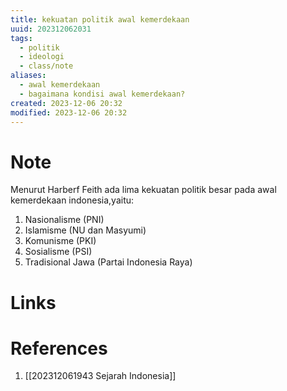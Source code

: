 ```yaml
---
title: kekuatan politik awal kemerdekaan
uuid: 202312062031
tags:
  - politik
  - ideologi
  - class/note
aliases:
  - awal kemerdekaan
  - bagaimana kondisi awal kemerdekaan?
created: 2023-12-06 20:32
modified: 2023-12-06 20:32
---
```


# Note

Menurut Harberf Feith ada lima kekuatan politik besar pada awal kemerdekaan indonesia,yaitu:
1. Nasionalisme (PNI)
2. Islamisme (NU dan Masyumi)
3. Komunisme (PKI)
4. Sosialisme (PSI)
5. Tradisional Jawa (Partai Indonesia Raya)

# Links

# References
1. [[202312061943 Sejarah Indonesia]]
